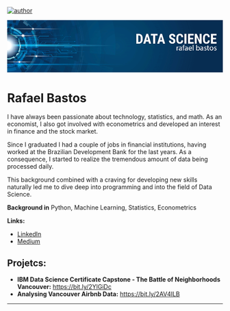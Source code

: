 [![author](https://img.shields.io/badge/author-rrbastos-orange)](https://www.linkedin.com/in/rrbastos/) 

<p align="center">
  <img src="github_cover.png" >
</p>

# Rafael Bastos
I have always been passionate about technology, statistics, and math. As an economist, I also got involved with econometrics and developed an interest in finance and the stock market.

Since I graduated I had a couple of jobs in financial institutions, having worked at the Brazilian Development Bank for the last years. As a consequence, I started to realize the tremendous amount of data being processed daily.

This background combined with a craving for developing new skills naturally led me to dive deep into programming and into the field of Data Science.

**Background in** Python, Machine Learning, Statistics, Econometrics

**Links:**
* [LinkedIn](https://www.linkedin.com/in/rrbastos/)
* [Medium](https://medium.com/@rafa.bastos)


## Projetcs:
* **IBM Data Science Certificate Capstone - The Battle of Neighborhoods Vancouver:** https://bit.ly/2YlGiDc
* **Analysing Vancouver Airbnb Data:** https://bit.ly/2AV4ILB
---




